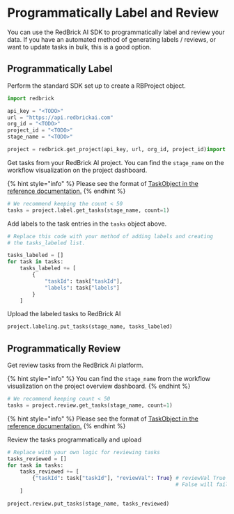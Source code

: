 # Programmatically Label and Review

You can use the RedBrick AI SDK to programmatically label and review your data. If you have an automated method of generating labels / reviews, or want to update tasks in bulk, this is a good option.&#x20;

## Programmatically Label

Perform the standard SDK set up to create a RBProject object.

```python
import redbrick

api_key = "<TODO>"
url = "https://api.redbrickai.com"
org_id = "<TODO>"
project_id = "<TODO>"
stage_name = "<TODO>"

project = redbrick.get_project(api_key, url, org_id, project_id)import redbrick
```

Get tasks from your RedBrick AI project. You can find the `stage_name` on the workflow visualization on the project dashboard.

{% hint style="info" %}
Please see the format of [TaskObject in the reference documentation.](reference.md#task-objects)
{% endhint %}

```python
# We recommend keeping the count < 50
tasks = project.label.get_tasks(stage_name, count=1)
```

Add labels to the task entries in the `tasks` object above.&#x20;

```python
# Replace this code with your method of adding labels and creating
# the tasks_labeled list. 

tasks_labeled = []
for task in tasks:
    tasks_labeled += [
        {
            "taskId": task["taskId"], 
            "labels": task["labels"]
        }
    ]
```

Upload the labeled tasks to RedBrick AI

```python
project.labeling.put_tasks(stage_name, tasks_labeled)
```

## Programmatically Review&#x20;

Get review tasks from the RedBrick Ai platform.&#x20;

{% hint style="info" %}
You can find the `stage_name` from the workflow visualization on the project overview dashboard.
{% endhint %}

```python
# We recommend keeping count < 50
tasks = project.review.get_tasks(stage_name, count=1)
```

{% hint style="info" %}
Please see the format of [TaskObject in the reference documentation.](reference.md#task-objects)
{% endhint %}

Review the tasks programmatically and upload

```python
# Replace with your own logic for reviewing tasks
tasks_reviewed = []
for task in tasks:
    tasks_reviewed += [
        {"taskId": task["taskId"], "reviewVal": True} # reviewVal True accepts the task
                                                      # False will fail.
    ]

project.review.put_tasks(stage_name, tasks_reviewed)
```
